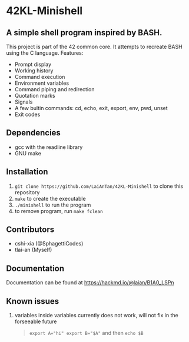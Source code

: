 # 42KL-Minishell

## A simple shell program inspired by BASH.

This project is part of the 42 common core. It attempts to recreate BASH using the C language.
Features:
- Prompt display
- Working history
- Command execution
- Environment variables
- Command piping and redirection
- Quotation marks
- Signals
- A few bultin commands: cd, echo, exit, export, env, pwd, unset
- Exit codes

## Dependencies
- gcc with the readline library
- GNU make

## Installation

1. ```git clone https://github.com/LaiAnTan/42KL-Minishell``` to clone this repository
2. ```make``` to create the executable
3. ```./minishell``` to run the program
4. to remove program, run ```make fclean```

## Contributors

- cshi-xia (@SphagettiCodes)
- tlai-an (Myself)

## Documentation
Documentation can be found at https://hackmd.io/@laian/B1A0_LSPn

## Known issues

1.	variables inside variables currently does not work, will not fix in the forseeable future
	> ```export A="hi" export B="$A"``` and then ```echo $B``` 

